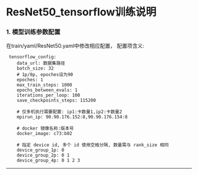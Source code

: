 # ResNet50_tensorflow训练说明

### 1. 模型训练参数配置

在train/yaml/ResNet50.yaml中修改相应配置， 配置项含义:

```
 tensorflow_config:
    data_url: 数据集路径
    batch_size: 32
    # 1p/8p, epoches设为90
    epoches: 1
    max_train_steps: 1000
    epochs_between_evals: 1
    iterations_per_loop: 100
    save_checkpoints_steps: 115200

    # 仅多机执行需要配置: ip1:卡数量1,ip2:卡数量2
    mpirun_ip: 90.90.176.152:8,90.90.176.154:8

    # docker 镜像名称:版本号
    docker_image: c73:b02

    # 指定 device id, 多个 id 使用空格分隔, 数量需与 rank_size 相同
    device_group_1p: 0
    device_group_2p: 0 1
    device_group_4p: 0 1 2 3
```

------







    
